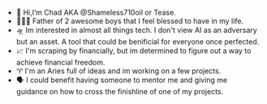 - 👋 Hi,I’m Chad AKA  @Shameless710oil or Tease.
- 👨‍👦‍👦 Father of 2 awesome boys that I feel blessed to have in my life.
- 🛸 Im interested in almost all things tech. I don't view AI as an adversary but an asset. A tool that could be benificial for everyone once perfected.
- 📈 I'm scraping by financially, but im determined to figure out a way to achieve financial freedom.
- ♈ I'm an Aries full of ideas and im working on a few projects.
- 🗣️ I could benefit having someone to mentor me and giving me guidance on how to cross the finishline of one of my projects.
